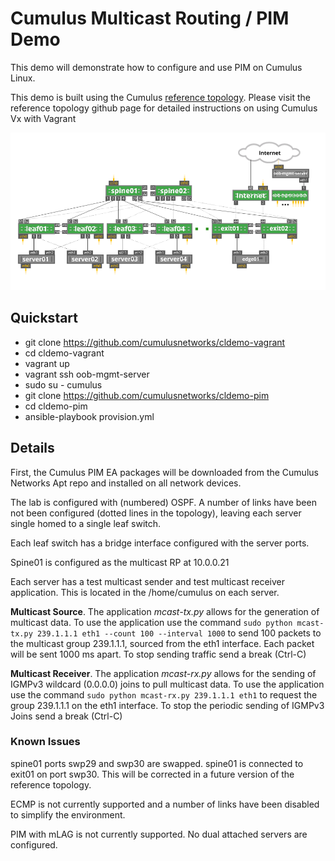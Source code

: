 Cumulus Multicast Routing / PIM Demo
================
This demo will demonstrate how to configure and use PIM on Cumulus Linux.

This demo is built using the Cumulus [reference topology](https://github.com/CumulusNetworks/cldemo-vagrant). Please visit the reference topology github page for detailed instructions on using Cumulus Vx with Vagrant

![Diagram](topology.png)

Quickstart
------------------------
* git clone https://github.com/cumulusnetworks/cldemo-vagrant
* cd cldemo-vagrant
* vagrant up
* vagrant ssh oob-mgmt-server
* sudo su - cumulus
* git clone https://github.com/cumulusnetworks/cldemo-pim
* cd cldemo-pim
* ansible-playbook provision.yml

Details
------------------------
First, the Cumulus PIM EA packages will be downloaded from the Cumulus Networks Apt repo and installed on all network devices.

The lab is configured with (numbered) OSPF. A number of links have been not been configured (dotted lines in the topology), leaving each server single homed to a single leaf switch.

Each leaf switch has a bridge interface configured with the server ports.

Spine01 is configured as the multicast RP at 10.0.0.21

Each server has a test multicast sender and test multicast receiver application. This is located in the /home/cumulus on each server.

**Multicast Source**. The application *mcast-tx.py* allows for the generation of multicast data. To use the application use the command
`sudo python mcast-tx.py 239.1.1.1 eth1 --count 100 --interval 1000`
to send 100 packets to the multicast group 239.1.1.1, sourced from the eth1 interface. Each packet will be sent 1000 ms apart.
To stop sending traffic send a break (Ctrl-C)

**Multicast Receiver**. The application *mcast-rx.py* allows for the sending of IGMPv3 wildcard (0.0.0.0) joins to pull multicast data. To use the application use the command
`sudo python mcast-rx.py 239.1.1.1 eth1`
to request the group 239.1.1.1 on the eth1 interface.
To stop the periodic sending of IGMPv3 Joins send a break (Ctrl-C)

### Known Issues
spine01 ports swp29 and swp30 are swapped.  spine01 is connected to exit01 on port swp30. This will be corrected in a future version of the reference topology.

ECMP is not currently supported and a number of links have been disabled to simplify the environment.

PIM with mLAG is not currently supported. No dual attached servers are configured.
